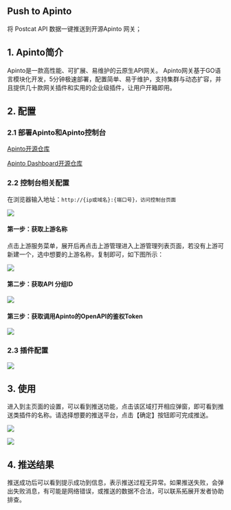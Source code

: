 ## Push to Apinto
将 Postcat API 数据一键推送到开源Apinto 网关；
## 1. Apinto简介
Apinto是一款高性能、可扩展、易维护的云原生API网关。
Apinto网关基于GO语言模块化开发，5分钟极速部署，配置简单、易于维护，支持集群与动态扩容，并且提供几十款网关插件和实用的企业级插件，让用户开箱即用。
## 2. 配置
### 2.1 部署Apinto和Apinto控制台

[Apinto开源仓库](https://github.com/eolinker/apinto)

[Apinto Dashboard开源仓库](https://github.com/eolinker/apinto-dashboard)
### 2.2 控制台相关配置
在浏览器输入地址：`http://{ip或域名}:{端口号}，访问控制台页面`

![](http://data.eolinker.com/course/hA87gFs093ed5f3ffb14c8d65d57704b9e968287f775cce.png)
#### 第一步：获取上游名称
点击上游服务菜单，展开后再点击上游管理进入上游管理列表页面，若没有上游可新建一个，选中想要的上游名称，复制即可，如下图所示：

![](http://data.eolinker.com/course/p98sgww86d4c5f67849c7ec59ddb8d4297dc7337b524177.png)
#### 第二步：获取API 分组ID
![](http://data.eolinker.com/course/676MnzK6b8c6f4bb9c62f1f2bfc19f476c7da4d18a2a5ac.jpeg)
#### 第三步：获取调用Apinto的OpenAPI的鉴权Token

![](http://data.eolinker.com/course/jTDRMGta7cc217885627c273be2c1a3e7f2008506e308f8.png)

### 2.3 插件配置

![](http://data.eolinker.com/course/y7RiZzwd7d3116b3b265a53d6c8a5bd5ff91587f6048a85.jpeg)

## 3. 使用

进入到主页面的设置，可以看到推送功能，点击该区域打开相应弹窗，即可看到推送类插件的名称。请选择想要的推送平台，点击【确定】按钮即可完成推送。

![](http://data.eolinker.com/course/S2LyR6Y9c78e885d3b3526165663e6bc8f3389a4980a99f.jpeg)

![](http://data.eolinker.com/course/DTvpaYp5975c49b291a5131300582629d82d0e5fd218e79.jpeg)

## 4. 推送结果

推送成功后可以看到提示成功到信息，表示推送过程无异常。如果推送失败，会弹出失败消息，有可能是网络错误，或推送的数据不合法，可以联系拓展开发者协助排查。